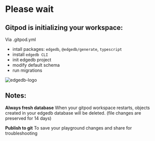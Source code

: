 # Please wait 

## Gitpod is initializing your workspace:
Via .gitpod.yml
- intall packages: `edgedb`, `@edgedb/generate`, `typescript`
- install `edgedb CLI`
- init edgedb project
- modify default schema
- run migrations


<img src='https://cdn.discordapp.com/icons/841451783728529451/82823a7a280d5ee5adc911a0f0708354.webp?size=64' alt='edgedb-logo' />

## Notes:
**Always fresh database** When your gitpod workspace restarts, objects created in your edgedb database will be deleted. (file changes are preserved for 14 days)

**Publish to git** To save your playground changes and share for troubleshooting
